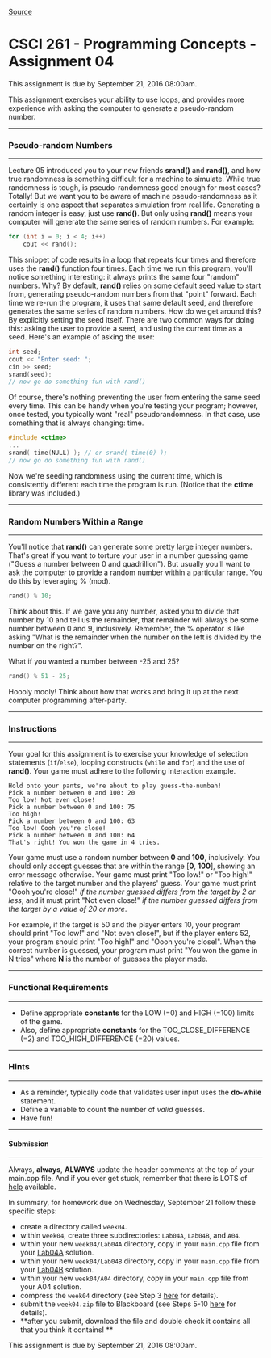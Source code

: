 
[Source](http://eecs.mines.edu/Courses/csci261/homework/hw4.php "Permalink to CSCI 261 - Programming Concepts - Assignment 04")

# CSCI 261 - Programming Concepts - Assignment 04

This assignment is due by September 21, 2016 08:00am.

This assignment exercises your ability to use loops, and provides more experience with asking the computer to generate a pseudo-random number.

  

* * *

### Pseudo-random Numbers

* * *

Lecture 05 introduced you to your new friends **srand()** and **rand()**, and how true randomness is something difficult for a machine to simulate. While true randomness is tough, is pseudo-randomness good enough for most cases? Totally! But we want you to be aware of machine pseudo-randomness as it certainly is one aspect that separates simulation from real life. Generating a random integer is easy, just use **rand()**. But only using **rand()** means your computer will generate the same series of random numbers. For example:

```cpp
for (int i = 0; i < 4; i++) 
    cout << rand();
```

This snippet of code results in a loop that repeats four times and therefore uses the **rand()** function four times. Each time we run this program, you'll notice something interesting: it always prints the same four "random" numbers. Why? By default, **rand()** relies on some default seed value to start from, generating pseudo-random numbers from that "point" forward. Each time we re-run the program, it uses that same default seed, and therefore generates the same series of random numbers. How do we get around this? By explicitly setting the seed itself. There are two common ways for doing this: asking the user to provide a seed, and using the current time as a seed. Here's an example of asking the user:

```cpp
int seed;
cout << "Enter seed: ";
cin >> seed;
srand(seed);
// now go do something fun with rand()
```

Of course, there's nothing preventing the user from entering the same seed every time. This can be handy when you're testing your program; however, once tested, you typically want "real" pseudorandomness. In that case, use something that is always changing: time.

```cpp
#include <ctime>
...
srand( time(NULL) ); // or srand( time(0) );
// now go do something fun with rand()
```

Now we're seeding randomness using the current time, which is consistently different each time the program is run. (Notice that the **ctime** library was included.)

  

* * *

### Random Numbers Within a Range

* * *

You'll notice that **rand()** can generate some pretty large integer numbers. That's great if you want to torture your user in a number guessing game ("Guess a number between 0 and quadrillion"). But usually you'll want to ask the computer to provide a random number within a particular range. You do this by leveraging % (mod).

```cpp
rand() % 10;
```

Think about this. If we gave you any number, asked you to divide that number by 10 and tell us the remainder, that remainder will always be some number between 0 and 9, inclusively. Remember, the % operator is like asking "What is the remainder when the number on the left is divided by the number on the right?".

What if you wanted a number between -25 and 25?

```cpp
rand() % 51 - 25;
```

Hoooly mooly! Think about how that works and bring it up at the next computer programming after-party.

  

* * *

### Instructions

* * *

Your goal for this assignment is to exercise your knowledge of selection statements (`if`/`else`), looping constructs (`while` and `for`) and the use of **rand()**. Your game must adhere to the following interaction example.

```
Hold onto your pants, we're about to play guess-the-numbah!  
Pick a number between 0 and 100: 20  
Too low! Not even close!  
Pick a number between 0 and 100: 75  
Too high!  
Pick a number between 0 and 100: 63  
Too low! Oooh you're close!  
Pick a number between 0 and 100: 64  
That's right! You won the game in 4 tries.
```

Your game must use a random number between **0** and **100**, inclusively. You should only accept guesses that are within the range [**0**, **100**], showing an error message otherwise. Your game must print "Too low!" or "Too high!" relative to the target number and the players' guess. Your game must print "Oooh you're close!" _if the number guessed differs from the target by 2 or less_; and it must print "Not even close!" _if the number guessed differs from the target by a value of 20 or more_.

For example, if the target is 50 and the player enters 10, your program should print "Too low!" and "Not even close!", but if the player enters 52, your program should print "Too high!" and "Oooh you're close!". When the correct number is guessed, your program must print "You won the game in N tries" where **N** is the number of guesses the player made.

  

* * *

### Functional Requirements

* * *

  

* Define appropriate **constants** for the LOW (=0) and HIGH (=100) limits of the game.
* Also, define appropriate **constants** for the TOO_CLOSE_DIFFERENCE (=2) and TOO_HIGH_DIFFERENCE (=20) values.
* * *

### Hints

* * *

  

* As a reminder, typically code that validates user input uses the **do-while** statement.
* Define a variable to count the number of _valid_ guesses.
* Have fun!

* * *

#### Submission

* * *

Always, **always**, **ALWAYS** update the header comments at the top of your main.cpp file. And if you ever get stuck, remember that there is LOTS of [help][1] available.

In summary, for homework due on Wednesday, September 21 follow these specific steps:

* create a directory called `week04`.
* within `week04`, create three subdirectories: `Lab04A`, `Lab04B`, and `A04`.
* within your new `week04/Lab04A` directory, copy in your `main.cpp` file from your [Lab04A][2] solution.
* within your new `week04/Lab04B` directory, copy in your `main.cpp` file from your [Lab04B][3] solution.
* within your new `week04/A04` directory, copy in your `main.cpp` file from your A04 solution.
* compress the `week04` directory (see Step 3 [here][4] for details).
* submit the `week04.zip` file to Blackboard (see Steps 5-10 [here][5] for details).
* **after you submit, download the file and double check it contains all that you think it contains! **

This assignment is due by September 21, 2016 08:00am.

[1]: ../resources/help.php
[2]: ../labs/lab4a.php
[3]: ../labs/lab4b.php
[4]: ../resources/submission.php#3
[5]: ../resources/submission.php#5
  </ctime>
